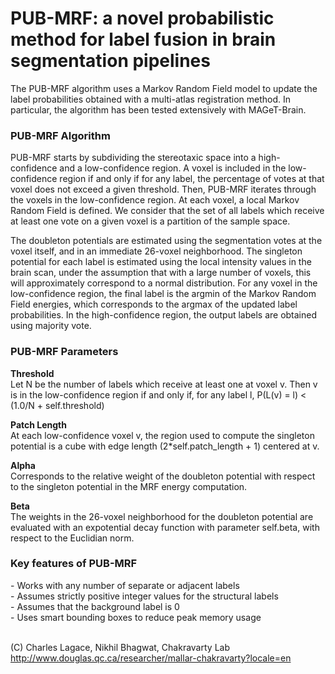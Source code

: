 # PUB-MRF: a novel probabilistic method for label fusion in brain segmentation pipelines

The PUB-MRF algorithm uses a Markov Random Field model to update the
label probabilities obtained with a multi-atlas registration method. In
particular, the algorithm has been tested extensively with MAGeT-Brain.

<h3>PUB-MRF Algorithm</h3>

PUB-MRF starts by subdividing the stereotaxic space into a high-confidence
and a low-confidence region. A voxel is included in the low-confidence
region if and only if for any label, the percentage of votes at that voxel
does not exceed a given threshold. Then, PUB-MRF iterates through the voxels
in the low-confidence region. At each voxel, a local Markov Random Field is
defined. We consider that the set of all labels which receive at least one 
vote on a given voxel is a partition of the sample space.

The doubleton potentials are estimated using the segmentation votes at the
voxel itself, and in an immediate 26-voxel neighborhood. The singleton
potential for each label is estimated using the local intensity values in
the brain scan, under the assumption that with a large number of voxels, 
this will approximately correspond to a normal distribution. For any voxel
in the low-confidence region, the final label is the argmin of the Markov 
Random Field energies, which corresponds to the argmax of the updated label
probabilities. In the high-confidence region, the output labels are obtained
using majority vote.

<h3>PUB-MRF Parameters</h3>

<b>Threshold</b> <br>
Let N be the number of labels which receive at least
one at voxel v. Then v is in the low-confidence
region if and only if, for any label l,
P(L(v) = l) < (1.0/N + self.threshold)

<b>Patch Length</b> <br>
At each low-confidence voxel v, the region used to
compute the singleton potential is a cube with edge
length (2*self.patch_length + 1) centered at v.

<b>Alpha</b> <br>
Corresponds to the relative weight of the doubleton
potential with respect to the singleton potential in
the MRF energy computation.

<b>Beta</b> <br>
The weights in the 26-voxel neighborhood for the
doubleton potential are evaluated with an expotential
decay function with parameter self.beta, with respect
to the Euclidian norm.

<h3>Key features of PUB-MRF</h3>
- Works with any number of separate or adjacent labels <br>
- Assumes strictly positive integer values for the structural labels <br>
- Assumes that the background label is 0 <br>
- Uses smart bounding boxes to reduce peak memory usage <br> <br>

(C) Charles Lagace, Nikhil Bhagwat, Chakravarty Lab <br>
http://www.douglas.qc.ca/researcher/mallar-chakravarty?locale=en
